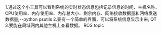 <!--
 * @Author: Zhang-sklda 845603757@qq.com
 * @Date: 2025-10-20 23:26:41
 * @LastEditors: Zhang-sklda 845603757@qq.com
 * @LastEditTime: 2025-10-20 23:26:48
 * @FilePath: /ROS_Learn_way/src/status_interfaces/readme.md
 * @Description: 这是默认设置,请设置`customMade`, 打开koroFileHeader查看配置 进行设置: https://github.com/OBKoro1/koro1FileHeader/wiki/%E9%85%8D%E7%BD%AE
-->
1.通过这个小工具可以看到系统的实时状态信息包括记录信息的时间、主机名称、CPU使用率、内存使用率、内存总大小、剩余内存、网络接收数据量和网络发送数据量;--python psutils
2.要有一个简单的界面，可以将系统信息显示出来;  QT
3.要能在局域网内其他主机上查看数据。 ROS topic